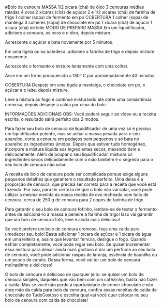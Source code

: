 #Bolo de cenoura
MASSA
1/2 xícara (chá) de óleo
3 cenouras médias raladas
4 ovos
2 xícaras (chá) de açúcar
2 e 1/2 xícaras (chá) de farinha de trigo
1 colher (sopa) de fermento em pó
COBERTURA
1 colher (sopa) de manteiga
3 colheres (sopa) de chocolate em pó
1 xícara (chá) de açúcar
1 xícara (chá) de leite
MODO DE PREPARO
MASSA
Em um liquidificador, adicione a cenoura, os ovos e o óleo, depois misture.

Acrescente o açúcar e bata novamente por 5 minutos.

Em uma tigela ou na batedeira, adicione a farinha de trigo e depois misture novamente.

Acrescente o fermento e misture lentamente com uma colher.

Asse em um forno preaquecido a 180° C por aproximadamente 40 minutos.

COBERTURA
Despeje em uma tigela a manteiga, o chocolate em pó, o açúcar e o leite, depois misture.

Leve a mistura ao fogo e continue misturando até obter uma consistência cremosa, depois despeje a calda por cima do bolo.

INFORMAÇÕES ADICIONAIS
OBS: Você poderá seguir ao vídeo ou a receita escrita, o resultado sairá perfeito dos 2 modos.

Para fazer seu bolo de cenoura de liquidificador de uma vez só é preciso um liquidificador potente, mas se achar a massa pesada para o seu aparelho, corte a cenoura em pedaços bem pequenos e só bata no aparelho os ingredientes úmidos. Depois que estiver tudo homogêneo, incorpore a mistura líquida aos ingredientes secos, mexendo bem e delicadamente. Além de poupar o seu liquidificador, misturar os ingredientes secos delicadamente com a mão também é o segredo para o seu bolo de cenoura não solar.

A receita de bolo de cenoura pode ser complicada porque exige alguns pequenos detalhes que garantem o resultado perfeito. Uma delas é a proporção de cenoura, que precisa ser correta para a receita que você está fazendo. Por isso, para ter certeza de que o bolo não vai solar, você pode utilizar a mesma medida da nossa receita de ovo recheado com bolo de cenoura, cerca de 250 g de cenoura para 2 copos de farinha de trigo.

Para garantir o seu bolo de cenoura fofinho, lembre-se de testar o fermento antes de adicioná-lo à massa e peneire a farinha de trigo! Isso vai garantir que um bolo de cenoura fofo, leve e ainda mais delicioso!

Se você prefere um bolo de cenoura cremoso, faça uma calda para umedecer seu bolo! Basta adicionar 1 xícara de açúcar e 1 xícara de água em uma leiteira e, assim que levantar fervura, desligue o fogo. Quando esfriar completamente, você pode regar seu bolo. Se quiser incrementar essa mistura para deixar ainda mais gostoso e dar um perfume ao seu bolo de cenoura, você pode adicionar raspas de laranja, essência de baunilha ou um pouco de canela. Dessa forma, você vai ter um bolo de cenoura molhadinho e delicioso!

O bolo de cenoura é delicioso de qualquer jeito: se quiser um bolo de cenoura simples, daqueles que vão bem com um cafezinho, basta não fazer a calda. Mas se você não perde a oportunidade de comer chocolate e não abre mão da calda para bolo de cenoura, confira essas receitas de calda de chocolate do TudoGostoso e escolha qual vai você quer colocar no seu bolo de cenoura com calda de chocolate!